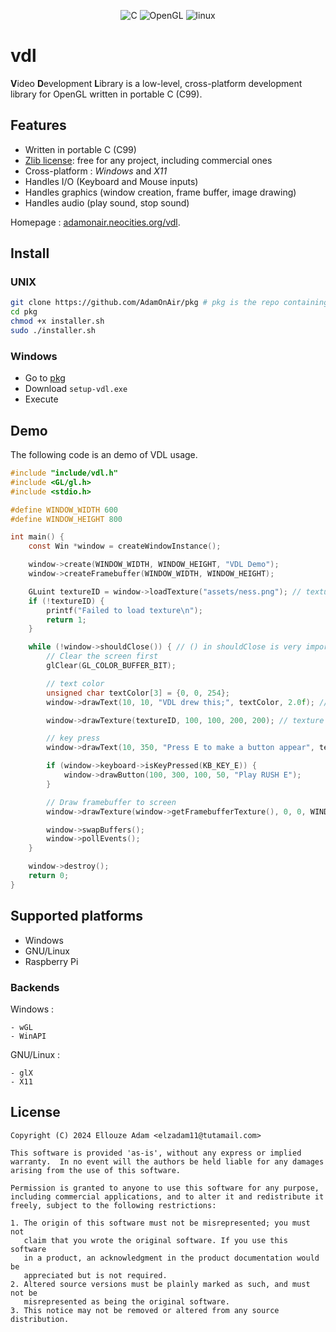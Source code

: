 <p align="center">
    <a><img alt="C" src="https://img.shields.io/badge/c-%2300599C.svg?style=for-the-badge&logo=c&logoColor=white" /></a>
    <a><img alt="OpenGL" src="https://img.shields.io/badge/OpenGL-%23FFFFFF.svg?style=for-the-badge&logo=opengl"></a>
    <a><img alt="linux" src="https://img.shields.io/badge/Linux-FCC624?style=for-the-badge&logo=linux&logoColor=black">
</p>

# vdl

**V**ideo **D**evelopment **L**ibrary is a low-level, cross-platform development library for OpenGL written in portable C (C99).

## Features

* Written in portable C (C99)
* [Zlib license](./LICENSE): free for any project, including commercial ones
* Cross-platform : *Windows* and *X11*
* Handles I/O (Keyboard and Mouse inputs)
* Handles graphics (window creation, frame buffer, image drawing)
* Handles audio (play sound, stop sound)

Homepage : [adamonair.neocities.org/vdl](https://adamonair.neocities.org/vdl).

## Install


### UNIX
```bash
git clone https://github.com/AdamOnAir/pkg # pkg is the repo containing VDL installer
cd pkg
chmod +x installer.sh
sudo ./installer.sh
```

### Windows

- Go to [pkg](https://github.com/AdamOnAir/pkg/releases/)
- Download `setup-vdl.exe`
- Execute

## Demo

The following code is an demo of VDL usage.
```c
#include "include/vdl.h"
#include <GL/gl.h>
#include <stdio.h>

#define WINDOW_WIDTH 600
#define WINDOW_HEIGHT 800

int main() {
    const Win *window = createWindowInstance();

    window->create(WINDOW_WIDTH, WINDOW_HEIGHT, "VDL Demo");
    window->createFramebuffer(WINDOW_WIDTH, WINDOW_HEIGHT);

    GLuint textureID = window->loadTexture("assets/ness.png"); // texture LOADED
    if (!textureID) {
        printf("Failed to load texture\n");
        return 1;
    }

    while (!window->shouldClose()) { // () in shouldClose is very important
        // Clear the screen first
        glClear(GL_COLOR_BUFFER_BIT);

        // text color
        unsigned char textColor[3] = {0, 0, 254};
        window->drawText(10, 10, "VDL drew this;", textColor, 2.0f); // scaled up text : 1.0 if default

        window->drawTexture(textureID, 100, 100, 200, 200); // texture DRAWN

        // key press
        window->drawText(10, 350, "Press E to make a button appear", textColor, 2.0f);

        if (window->keyboard->isKeyPressed(KB_KEY_E)) {
            window->drawButton(100, 300, 100, 50, "Play RUSH E");
        }

        // Draw framebuffer to screen
        window->drawTexture(window->getFramebufferTexture(), 0, 0, WINDOW_WIDTH, WINDOW_HEIGHT);

        window->swapBuffers();
        window->pollEvents();
    }

    window->destroy();
    return 0;
}
```

## Supported platforms

- Windows
- GNU/Linux
- Raspberry Pi

### Backends

Windows :
```
- wGL
- WinAPI
```

GNU/Linux :
```
- glX
- X11
```

## License

```text
Copyright (C) 2024 Ellouze Adam <elzadam11@tutamail.com>
  
This software is provided 'as-is', without any express or implied
warranty.  In no event will the authors be held liable for any damages
arising from the use of this software.

Permission is granted to anyone to use this software for any purpose,
including commercial applications, and to alter it and redistribute it
freely, subject to the following restrictions:
  
1. The origin of this software must not be misrepresented; you must not
   claim that you wrote the original software. If you use this software
   in a product, an acknowledgment in the product documentation would be
   appreciated but is not required. 
2. Altered source versions must be plainly marked as such, and must not be
   misrepresented as being the original software.
3. This notice may not be removed or altered from any source distribution.
```
